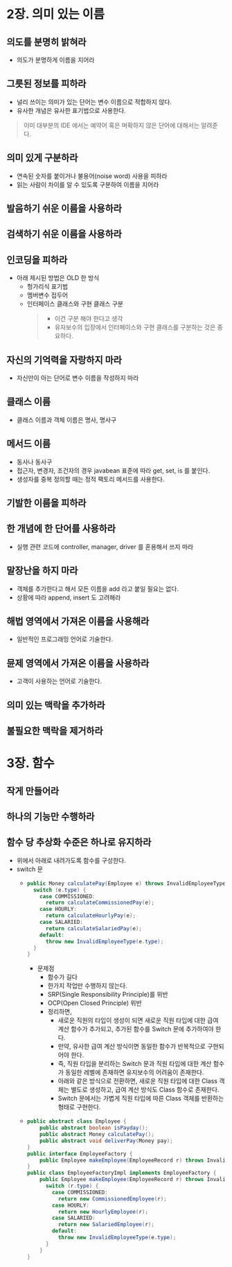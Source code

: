 # 2장. 의미 있는 이름

## 의도를 분명히 밝혀라

- 의도가 분명하게 이름을 지어라

## 그릇된 정보를 피하라

- 널리 쓰이는 의미가 있는 단어는 변수 이름으로 적합하지 않다.
- 유사한 개념은 유사한 표기법으로 사용한다.

> 이미 대부분의 IDE 에서는 예약어 혹은 며확하지 않은 단어에 대해서는 알려준다.

## 의미 있게 구분하라

- 연속된 숫자를 붙이거나 불용어(noise word) 사용을 피하라
- 읽는 사람이 차이를 알 수 있도록 구분하여 이름을 지어라

## 발음하기 쉬운 이름을 사용하라

## 검색하기 쉬운 이름을 사용하라

## 인코딩을 피하라

- 아래 제시된 방법은 OLD 한 방식
    - 헝가리식 표기법
    - 멤버변수 접두어
    - 인터페이스 클래스와 구현 클래스 구분
      > - 이건 구분 해야 한다고 생각
      > - 유자보수의 입장에서 인터페이스와 구현 클래스를 구분하는 것은 중요하다.

## 자신의 기억력을 자랑하지 마라

- 자신만이 아는 단어로 변수 이름을 작성하지 마라

## 클래스 이름

- 클래스 이름과 객체 이름은 명사, 명사구

## 메서드 이름

- 동사나 동사구
- 접근자, 변경자, 조건자의 경우 javabean 표준에 따라 get, set, is 를 붙인다.
- 생성자를 중복 정의할 때는 정적 팩토리 메서드를 사용한다.

## 기발한 이름을 피하라

## 한 개념에 한 단어를 사용하라

- 실행 관련 코드에 controller, manager, driver 를 혼용해서 쓰지 마라

## 말장난을 하지 마라

- 객체를 추가한다고 해서 모든 이름을 add 라고 붙일 필요는 없다.
- 상황에 따라 append, insert 도 고려해라

## 해법 영역에서 가져온 이름을 사용해라

- 일반적인 프로그래밍 언어로 기술한다.

## 뮨제 영역에서 가져온 이름을 사용하라

- 고객이 사용하는 언어로 기술한다.

## 의미 있는 맥락을 추가하라

## 불필요한 맥락을 제거하라

# 3장. 함수

## 작게 만들어라

## 하나의 기능만 수행하라

## 함수 당 추상화 수준은 하나로 유지하라

- 위에서 아래로 내려가도록 함수를 구성한다.
- switch 문
    - ```Java
      public Money calculatePay(Employee e) throws InvalidEmployeeType {
        switch (e.type) {
          case COMMISSIONED:
            return calculateCommissionedPay(e);
          case HOURLY:
            return calculateHourlyPay(e);
          case SALARIED:
            return calculateSalariedPay(e);
          default:
            throw new InvalidEmployeeType(e.type);
        }
      }
      ```
      - 문제점
          - 함수가 길다
          - 한가지 작업만 수행하지 않는다.
          - SRP(Single Responsibility Principle)를 위반
          - OCP(Open Closed Principle) 위반
          - 정리하면,
              - 새로운 직원의 타입이 생성이 되면 새로운 직원 타입에 대한 급여 계산 함수가 추가되고, 추가된 함수를 Switch 문에 추가하여야 한다.
              - 만약, 유사한 급여 계산 방식이면 동일한 함수가 반복적으로 구현되어야 한다.
              - 즉, 직원 타입을 분리하는 Switch 문과 직원 타입에 대한 계산 함수가 동일한 레벨에 존재하면 유지보수의 어려움이 존재한다.
              - 아래와 같은 방식으로 전환하면, 새로운 직원 타입에 대한 Class 객체는 별도로 생성하고, 급여 계산 방식도 Class 함수로 존재한다.
              - Switch 문에서는 가볍게 직원 타입에 따른 Class 객체를 반환하는 형태로 구현한다.
    - ```Java
      public abstract class Employee {
          public abstract boolean isPayday();
          public abstract Money calculatePay();
          public abstract void deliverPay(Money pay);
      }
      public interface EmployeeFactory {
          public Employee makeEmployee(EmployeeRecord r) throws InvalidEmployeeType;
      }
      public class EmployeeFactoryImpl implements EmployeeFactory {
          public Employee makeEmployee(EmployeeRecord r) throws InvalidEmployeeType {
            switch (r.type) {
              case COMMISSIONED:
                return new CommissionedEmployee(r);
              case HOURLY:
                return new HourlyEmployee(r);
              case SALARIED:
                return new SalariedEmployee(r);
              default:
                throw new InvalidEmployeeType(e.type);
            }
          }
      } 
      ```
